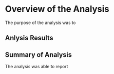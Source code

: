 # Overview of the Analysis
  The purpose of the analysis was to 

## Anlysis Results


  
  ## Summary of Analysis
  
  The analysis was able to report 


